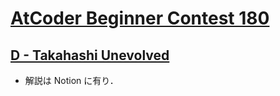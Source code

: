 # [AtCoder Beginner Contest 180](https://atcoder.jp/contests/abc180)

## [D - Takahashi Unevolved](https://atcoder.jp/contests/abc180/tasks/abc180_d)
- 解説は Notion に有り．
